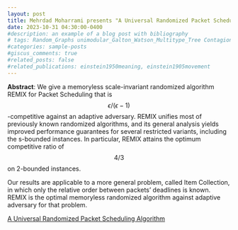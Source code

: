 ```yaml
---
layout: post
title: Mehrdad Moharrami presents "A Universal Randomized Packet Scheduling Algorithm"
date: 2023-10-31 04:30:00-0400
#description: an example of a blog post with bibliography
# tags: Random_Graphs unimodular_Galton_Watson_Multitype_Tree Contagion_Threshold Threshold_Model Differential_Equation_Approximation
#categories: sample-posts
#giscus_comments: true
#related_posts: false
#related_publications: einstein1950meaning, einstein1905movement
---
```


**Abstract**: We give a memoryless scale-invariant randomized algorithm REMIX for Packet Scheduling that is $$\epsilon/(\epsilon−1)$$-competitive against an adaptive adversary. REMIX unifies most of previously known randomized algorithms, and its general analysis yields improved performance guarantees for several restricted variants, including the s-bounded instances. In particular, REMIX attains the optimum competitive ratio of $$4/3$$ on 2-bounded instances.

Our results are applicable to a more general problem, called Item Collection, in which only the relative order between packets’ deadlines is known. REMIX is the optimal memoryless randomized algorithm against adaptive adversary for that problem.

[A Universal Randomized Packet Scheduling Algorithm](https://link.springer.com/article/10.1007/s00453-012-9700-0)
